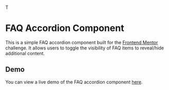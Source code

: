 T

# FAQ Accordion Component

This is a simple FAQ accordion component built for the [Frontend Mentor](https://www.frontendmentor.io) challenge. It allows users to toggle the visibility of FAQ items to reveal/hide additional content.

## Demo

You can view a live demo of the FAQ accordion component [here](https://faq-accordion-nu-six.vercel.app/).
